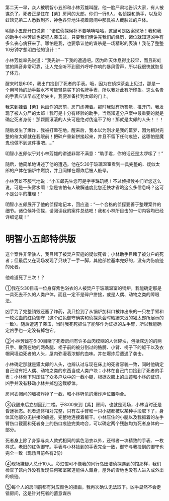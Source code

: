 第二天一早，众人被明智小五郎和小林芳雄叫醒，他一脸严肃地告诉大家，有人被谋杀了。死者正是住在【紫】房间的太郎。你们一行6人，名侦探和助手，以及彩虹馆兄弟二人悉数到齐，神色各异地注视着房间中那具被人截肢过的户体。

明智小五郎开口说道：“诸位侦探候补不要嘻嘻哈哈，这里可是凶案现场！我和我的助手小林芳雄也被犯人袭击过，只要我们俩讲完我们的经历，诸位就知道凶手有多么丧心病狂来了。哪怕是我，也要承认他的谋杀是一场精彩的表演！我花了整整10分钟才想明白他的诡计！”

小林芳雄率先说道：“我先讲一下我的遭遇吧。因为昨天休息得比较早，而且彩虹馆的隔音非常可靠，让人完全听不到窗外呼呼作响的暴风雪声，所以我很快就恢复了体力。

醒来时是6:00，我出门捡到了死者的手表。哦，因为在侦探茶会上见过，那是一个用可怜的助手薪水不可能轻易买下的名牌手表，所以我对此有所印象。这么名贵的手表应该早点还给失主，我便准备挂到太郎的门上。

我来到挂着【紫】色画作的房前，房门虚掩着。那时我就有所警觉，推开门，我发现了被人分尸的太郎！我可是十分有经验的助手，当然知道分户案中最重要的就是确定死者身份！那颗圆滚滚的人头可是绝对伪造不了的！那就是太郎的人头！！！

随后发生了爆炸，我被打晕在地。醒来后，我本以为刚才是我的噩梦，因为相对完整的催太郎就在我眼前！把碎户重新拼接起来，并且不留下任何痕迹，这哪怕是魔鬼也做不到这件事吧……”

明智小五郎似乎对小林芳雄的讲述非常不满意：“助手君，你的话还是太啰嗦了！”

随后，他简单地讲述了他的遭遇。他在5:30于玻璃温室看到一具完整的、疑似太郎的户体在锅炉中燃烧，并且同样在爆炸后被人敲晕。

小林芳雄不服气地说：“小五郎先生您可是字字珠玑呢！不过侦探候补们听您这么说，可是一头雾水啊！您是害怕有人破解速度比您还快才省略这么多信息吗？这可不是公平的推理！”

明智小五郎展开了他的侦探笔记本，回应道：“一个合格的侦探要善于整理案件的细节。诸位候补侦探，请阅读我的案件总结吧！我和小林所目击的一切内容均已经详细记载！”

# 明智小五郎特供版
这个案件非常骇人，我目睹了被焚户灭迹的疑似死者；小林助手目睹了被分户的死者；但最后又在现场发现了只缺了一手一脚，其他部位基本完好的，没有灼伤痕迹的死者。

他难道死了三次！？

①我在5:30目击一位身穿紫色浴衣的人被焚户于玻璃温室的锅炉，我能确定那是一具死去不久的人类户体，而且一定不是碎户拼接，或是人偶、动物之类的障眼法。

凶手为了完整销毁还塞了炸药，我只捡到了从锅炉加料口被炸出来的一只左手臂和一枚沾血的红色御守（这个红色御守确实和侦探茶会时晒跚来迟的獾太郎所展示的一致）。随后遭遇了袭击，当时我死死抓住了能够作为证据的左手臂，所以我能确定凶手也一定没有掉包它。

②小林芳雄在6:00目睹了死者房间有许多血肉模糊的人体碎块，包括床边的的两只手、散落在地的两条腿、柜子前的被分割过的胳膊、小臂、椅子下的躯干以及衣帽间墙边死者的人头，屋内弥漫着浓郁的血味。并在爆炸后遭遇了袭击。

小林确定那就是獾太郎的人头，也辨认过与现在床上的死者容貌一致，同时他确定自己没有把人偶、动物之类的东西当成人类户块；小林在自己门口捡到了死者的手表；小林倒下时压住了众多户块中的一截小腿，根据衣服上的血迹和小林的证词，凶手并没有移动小林并掉包这截躯体。

房间衣帽间的墙被炸掉了一截，和小林听见的爆炸声位置吻合。

③我醒来后立刻回到二楼。于8:00来到【紫】房间，也就是现场，小林当时还是昏迷状态。死者遗体相对完整，只有左手臂和一只小腿都被以某种手段取下了，身体其他部分无拼接的痕迹，完整地连接着躯干。小林压住的小腿以及我抓着的左手臂伤口截面和死者身上的伤口痕迹完美吻合，可以确定两个残肢均为死者身体的一部分。

死者身上除了身穿与众人款式相同的紫色浴衣以外，还带者一块精致的手表、一枚样式。老旧的红色御守。手表与小林捡到的手表完全一致，御守与我捡到的御守也完全一致（现场目前各有2份）

④现场嫌疑人总计10人。彩虹馆可不像我的同行岛田洁侦探遇到的馆那样，我们检查了馆内外没有发现任何密室密道能供人藏身，屋外的雪地也没有人进入或外出的痕迹。

⑤每个人的房间前都有对应颜色的挂画，我再次确认无法取下。凶手显然不会走错房间，这是针对死者的蓄意谋杀